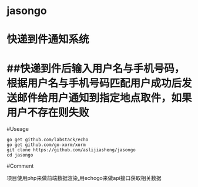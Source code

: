 # jasongo
# 快递到件通知系统
##快递到件后输入用户名与手机号码，根据用户名与手机号码匹配用户成功后发送邮件给用户通知到指定地点取件，如果用户不存在则失败
========
#Useage
```
go get github.com/labstack/echo
go get github.com/go-xorm/xorm
git clone https://github.com/aslijiasheng/jasongo
cd jasongo
```
#Comment

项目使用php来做前端数据渲染,用echogo来做api接口获取相关数据
